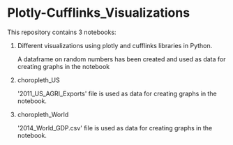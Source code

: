 # Plotly-Cufflinks_Visualizations

This repository contains 3 notebooks:

1. Different visualizations using plotly and cufflinks libraries in Python.
   
   A dataframe on random numbers has been created and used as data for creating graphs in the notebook

2. choropleth_US

   '2011_US_AGRI_Exports' file is used as data for creating graphs in the notebook.

3. choropleth_World

   '2014_World_GDP.csv' file is used as data for creating graphs in the notebook.
   
   
